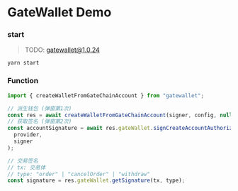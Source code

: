 # GateWallet Demo

### start

> TODO: gatewallet@1.0.24

```
yarn start
```

### Function

```js
import { createWalletFromGateChainAccount } from "gatewallet";

// 派生钱包 (弹窗第1次)
const res = await createWalletFromGateChainAccount(signer, config, null);
// 获取签名 (弹窗第2次)
const accountSignature = await res.gateWallet.signCreateAccountAuthorization(
  provider,
  signer
);

// 交易签名
// tx: 交易体
// type: "order" | "cancelOrder" | "withdraw"
const signature = res.gateWallet.getSignature(tx, type);
```
